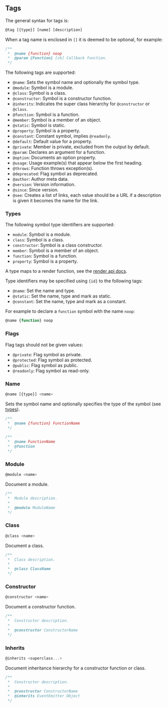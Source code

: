 ## Tags

The general syntax for tags is:

```javascript
@tag [{type}] [name] [description]
```

When a tag name is enclosed in `[]` it is deemed to be optional, for example:

```javascript
/**
 *  @name {function} noop
 *  @param {Function} [cb] Callback function.
 */
```

The following tags are supported:

* `@name`: Sets the symbol name and optionally the symbol type.
* `@module`: Symbol is a module. 
* `@class`: Symbol is a class. 
* `@constructor`: Symbol is a constructor function.
* `@inherits`: Indicates the super class hierarchy for `@constructor` or `@class`.
* `@function`: Symbol is a function.
* `@member`: Symbol is a member of an object.
* `@static`: Symbol is static.
* `@property`: Symbol is a property.
* `@constant`: Constant symbol, implies `@readonly`.
* `@default`: Default value for a property.
* `@private`: Member is private, excluded from the output by default.
* `@param`: Declares an argument for a function.
* `@option`: Documents an option property.
* `@usage`: Usage example(s) that appear below the first heading.
* `@throws`: Function throws exception(s).
* `@deprecated`: Flag symbol as deprecated.
* `@author`: Author meta data.
* `@version`: Version information.
* `@since`: Since version.
* `@see`: Creates a list of links, each value should be a URL if a description is given it becomes the name for the link.

### Types

The following symbol type identifiers are supported:

* `module`: Symbol is a module.
* `class`: Symbol is a class.
* `constructor`: Symbol is a class constructor.
* `member`: Symbol is a member of an object.
* `function`: Symbol is a function.
* `property`: Symbol is a property.

A type maps to a render function, see the [render api docs](#render).

Type identifiers may be specified using `{id}` to the following tags:

* `@name`: Set the name and type.
* `@static`: Set the name, type and mark as static.
* `@constant`: Set the name, type and mark as a constant.

For example to declare a `function` symbol with the name `noop`:

```javascript
@name {function} noop
```

### Flags

Flag tags should not be given values:

* `@private`: Flag symbol as private.
* `@protected`: Flag symbol as protected.
* `@public`: Flag symbol as public.
* `@readonly`: Flag symbol as read-only.

### Name

```javascript
@name [{type}] <name>
```

Sets the symbol name and optionally specifies the type of the symbol (see [types](#types)).

```javascript
/**
 *  @name {function} FunctionName
 */
```

```javascript
/**
 *  @name FunctionName
 *  @function
 */
```

### Module

```javascript
@module <name>
```

Document a module.

```javascript
/**
 *  Module description.
 *
 *  @module ModuleName
 */
```

### Class

```javascript
@class <name>
```

Document a class.

```javascript
/**
 *  Class description.
 *
 *  @class ClassName
 */
```

### Constructor

```javascript
@constructor <name>
```

Document a constructor function.

```javascript
/**
 *  Constructor description.
 *
 *  @constructor ConstructorName
 */
```

### Inherits

```javascript
@inherits <superclass...>
```

Document inheritance hierarchy for a constructor function or class.

```javascript
/**
 *  Constructor description.
 *
 *  @constructor ConstructorName
 *  @inherits EventEmitter Object
 */
```
